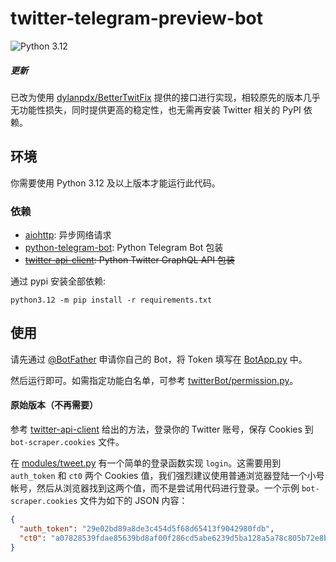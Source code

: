# twitter-telegram-preview-bot

![Python 3.12](https://img.shields.io/badge/python-3.12-blue.svg)

##### 更新

已改为使用 [dylanpdx/BetterTwitFix](https://github.com/dylanpdx/BetterTwitFix) 提供的接口进行实现，相较原先的版本几乎无功能性损失，同时提供更高的稳定性，也无需再安装 Twitter 相关的 PyPI 依赖。



## 环境

你需要使用 Python 3.12 及以上版本才能运行此代码。

### 依赖

* [aiohttp](https://github.com/aio-libs/aiohttp): 异步网络请求
* [python-telegram-bot](https://github.com/python-telegram-bot/python-telegram-bot): Python Telegram Bot 包装
* ~~[twitter-api-client](https://github.com/trevorhobenshield/twitter-api-client): Python Twitter GraphQL API 包装~~

通过 pypi 安装全部依赖:

``` shell
python3.12 -m pip install -r requirements.txt
```

## 使用

请先通过 [@BotFather](https://t.me/botfather) 申请你自己的 Bot，将 Token 填写在 [BotApp.py](BotApp.py) 中。

然后运行即可。如需指定功能白名单，可参考 [twitterBot/permission.py](twitterBot/permission.py)。



#### 原始版本（不再需要）

参考 [twitter-api-client](https://github.com/trevorhobenshield/twitter-api-client) 给出的方法，登录你的 Twitter 账号，保存 Cookies 到 `bot-scraper.cookies` 文件。

在 [modules/tweet.py](modules/tweet.py) 有一个简单的登录函数实现 `login`。这需要用到 `auth_token` 和 `ct0` 两个 Cookies 值，我们强烈建议使用普通浏览器登陆一个小号帐号，然后从浏览器找到这两个值，而不是尝试用代码进行登录。一个示例 `bot-scraper.cookies` 文件为如下的 JSON 内容：

```json
{
  "auth_token": "29e02bd89a8de3c454d5f68d65413f9042980fdb",
  "ct0": "a07828539fdae85639bd8af00f286cd5abe6239d5ba128a5a78c805b72e8b27708d05b2f8ea1237448af81e4f086ac641b3726c169835b1bb90f63466007697856e90441477aa46f47f20311e9916709"
}
```

